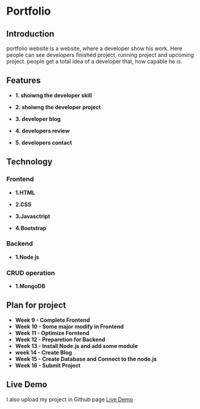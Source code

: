# Portfolio

## Introduction

portfolio website is a website, where a developer show his work.
Here people can see developers finished project, running project and upcoming project.
people get a total idea of a developer that, how capable he is.

## Features

* **1. shoiwng the developer skill** 

* **2. shoiwng the developer project** 

* **3. developer blog** 

* **4. developers review** 

* **5. developers contact** 


## Technology

### Frontend

* **1.HTML** 

* **2.CSS**

* **3.Javasctript**

* **4.Bootstrap**

### Backend

* **1.Node js**

### CRUD operation

* **1.MongoDB**

## Plan for project

* **Week 9 - Complete Frontend**
* **Week 10 - Some major modify in Frontend**
* **Week 11 - Optimize Forntend**
* **Week 12 - Preparetion for Backend**
* **Week 13 - Install Node.js and add some module**
* **week 14 - Create Blog**
* **Week 15 - Create Database and Connect to the node.js**
* **Week 16 - Submit Project**

## Live Demo
I also upload my project in Github page
[Live Demo](https://infinite-sands-65068.herokuapp.com/)




